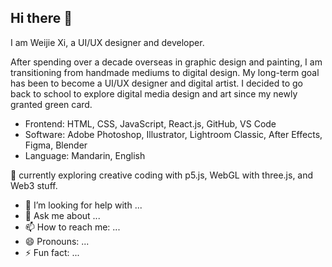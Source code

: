 ## Hi there 👋

I am Weijie Xi, a UI/UX designer and developer.

After spending over a decade overseas in graphic design and painting, I am transitioning from handmade mediums to digital design. My long-term goal has been to become a UI/UX designer and digital artist. I decided to go back to school to explore digital media design and art since my newly granted green card.

- Frontend: HTML, CSS, JavaScript, React.js, GitHub, VS Code
- Software: Adobe Photoshop, Illustrator, Lightroom Classic, After Effects, Figma, Blender
- Language: Mandarin, English

🌱 currently exploring creative coding with p5.js, WebGL with three.js, and Web3 stuff.


- 🤔 I’m looking for help with ...
- 💬 Ask me about ...
- 📫 How to reach me: ...
- 😄 Pronouns: ...
- ⚡ Fun fact: ...
